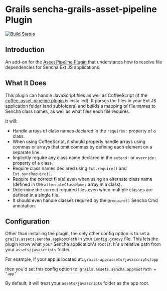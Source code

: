 Grails sencha-grails-asset-pipeline Plugin
===================================

[![Build Status](https://travis-ci.org/brian428/sencha-grails-asset-pipeline.png?branch=master)](https://travis-ci.org/brian428/sencha-grails-asset-pipeline)

## Introduction

An add-on for the [ Asset Pipeline Plugin ](http://grails.org/plugin/asset-pipeline) that understands how to resolve file dependencies for Sencha Ext JS applications.

## What It Does

This plugin can handle JavaScript files as well as CoffeeScript (if the [ coffee-asset-pipeline plugin ](http://grails.org/plugin/coffee-asset-pipeline) is installed). It parses the files in your Ext JS application folder (and subfolders) and builds a mapping of file names to Sencha class names, as well as what files each file requires. 

It will:

* Handle arrays of class names declared in the `requires:` property of a class.
* When using CoffeeScript, it should properly handle arrays using commas or arrays that omit commas by defining each element on a separate line.
* Implicitly require any class name declared in the `extend:` or `override:` property of a class.
* Require class names declared using `Ext.require()` and `Ext.syncRequire()`.
* Require the correct file(s) even when using an alternate class name (defined in the `alternateClassName:` array in a class).
* Determine the correct required files even when multiple classes are defined in a single file.
* It should even handle classes required by the `@require()` Sencha Cmd annotation.

## Configuration

Other than installing the plugin, the only other config option is to set a `grails.assets.sencha.appRootPath` in your `Config.groovy` file. This lets the plugin know what your Sencha application's root is. It's a relative path from your `assets/javascripts` folder. 

For example, if your app is located at: 
`grails-app/assets/javascripts/app`

then you'd set this config option to: 
`grails.assets.sencha.appRootPath = "app"`

By default, it will treat your `assets/javascripts` folder as the app root.